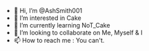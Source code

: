 - 👋 Hi, I’m @AshSmith001
- 👀 I’m interested in Cake
- 🌱 I’m currently learning NoT_Cake
- 💞️ I’m looking to collaborate on Me, Myself & I
- 📫 How to reach me : You can't.

<!---
AshSmith001/AshSmith001 is a ✨ special ✨ repository because its `README.md` (this file) appears on your GitHub profile.
You can click the Preview link to take a look at your changes.
--->
